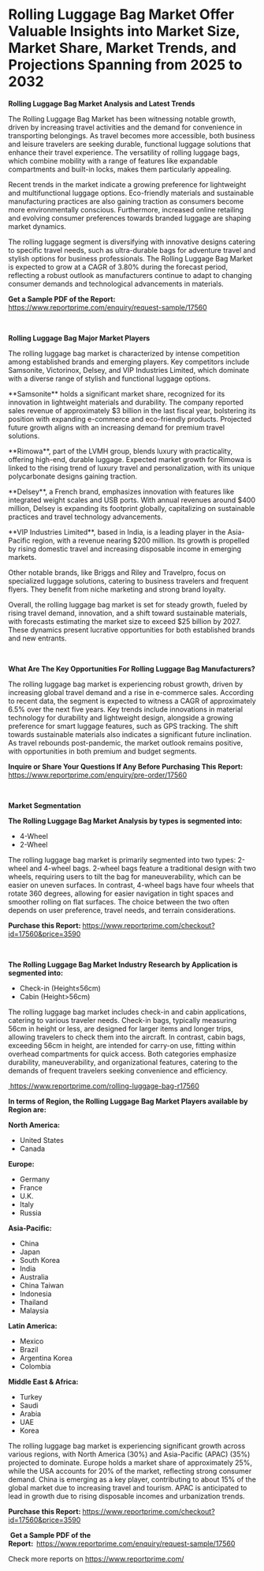 <p><h1>Rolling Luggage Bag Market Offer Valuable Insights into Market Size, Market Share, Market Trends, and Projections Spanning from 2025 to 2032</h1></p><p><strong>Rolling Luggage Bag Market Analysis and Latest Trends</strong></p>
<p><p>The Rolling Luggage Bag Market has been witnessing notable growth, driven by increasing travel activities and the demand for convenience in transporting belongings. As travel becomes more accessible, both business and leisure travelers are seeking durable, functional luggage solutions that enhance their travel experience. The versatility of rolling luggage bags, which combine mobility with a range of features like expandable compartments and built-in locks, makes them particularly appealing.</p><p>Recent trends in the market indicate a growing preference for lightweight and multifunctional luggage options. Eco-friendly materials and sustainable manufacturing practices are also gaining traction as consumers become more environmentally conscious. Furthermore, increased online retailing and evolving consumer preferences towards branded luggage are shaping market dynamics.</p><p>The rolling luggage segment is diversifying with innovative designs catering to specific travel needs, such as ultra-durable bags for adventure travel and stylish options for business professionals. The Rolling Luggage Bag Market is expected to grow at a CAGR of 3.80% during the forecast period, reflecting a robust outlook as manufacturers continue to adapt to changing consumer demands and technological advancements in materials.</p></p>
<p><strong>Get a Sample PDF of the Report:&nbsp;</strong> <a href="https://www.reportprime.com/enquiry/request-sample/17560?utm_campaign=3137&utm_medium=2&utm_source=Github&utm_content=ia&utm_term=18032025&utm_id=rolling-luggage-bag">https://www.reportprime.com/enquiry/request-sample/17560</a></p>
<p>&nbsp;</p>
<p><strong>Rolling Luggage Bag Major Market Players</strong></p>
<p><p>The rolling luggage bag market is characterized by intense competition among established brands and emerging players. Key competitors include Samsonite, Victorinox, Delsey, and VIP Industries Limited, which dominate with a diverse range of stylish and functional luggage options. </p><p>**Samsonite** holds a significant market share, recognized for its innovation in lightweight materials and durability. The company reported sales revenue of approximately $3 billion in the last fiscal year, bolstering its position with expanding e-commerce and eco-friendly products. Projected future growth aligns with an increasing demand for premium travel solutions.</p><p>**Rimowa**, part of the LVMH group, blends luxury with practicality, offering high-end, durable luggage. Expected market growth for Rimowa is linked to the rising trend of luxury travel and personalization, with its unique polycarbonate designs gaining traction. </p><p>**Delsey**, a French brand, emphasizes innovation with features like integrated weight scales and USB ports. With annual revenues around $400 million, Delsey is expanding its footprint globally, capitalizing on sustainable practices and travel technology advancements.</p><p>**VIP Industries Limited**, based in India, is a leading player in the Asia-Pacific region, with a revenue nearing $200 million. Its growth is propelled by rising domestic travel and increasing disposable income in emerging markets.</p><p>Other notable brands, like Briggs and Riley and Travelpro, focus on specialized luggage solutions, catering to business travelers and frequent flyers. They benefit from niche marketing and strong brand loyalty. </p><p>Overall, the rolling luggage bag market is set for steady growth, fueled by rising travel demand, innovation, and a shift toward sustainable materials, with forecasts estimating the market size to exceed $25 billion by 2027. These dynamics present lucrative opportunities for both established brands and new entrants.</p></p>
<p>&nbsp;</p>
<p><strong>What Are The Key Opportunities For Rolling Luggage Bag Manufacturers?</strong></p>
<p><p>The rolling luggage bag market is experiencing robust growth, driven by increasing global travel demand and a rise in e-commerce sales. According to recent data, the segment is expected to witness a CAGR of approximately 6.5% over the next five years. Key trends include innovations in material technology for durability and lightweight design, alongside a growing preference for smart luggage features, such as GPS tracking. The shift towards sustainable materials also indicates a significant future inclination. As travel rebounds post-pandemic, the market outlook remains positive, with opportunities in both premium and budget segments.</p></p>
<p><strong>Inquire or Share Your Questions If Any Before Purchasing This Report:</strong> <a href="https://www.reportprime.com/enquiry/pre-order/17560?utm_campaign=3137&utm_medium=2&utm_source=Github&utm_content=ia&utm_term=18032025&utm_id=rolling-luggage-bag">https://www.reportprime.com/enquiry/pre-order/17560</a></p>
<p>&nbsp;</p>
<p><strong>Market Segmentation</strong></p>
<p><strong>The Rolling Luggage Bag Market Analysis by types is segmented into:</strong></p>
<p><ul><li>4-Wheel</li><li>2-Wheel</li></ul></p>
<p><p>The rolling luggage bag market is primarily segmented into two types: 2-wheel and 4-wheel bags. 2-wheel bags feature a traditional design with two wheels, requiring users to tilt the bag for maneuverability, which can be easier on uneven surfaces. In contrast, 4-wheel bags have four wheels that rotate 360 degrees, allowing for easier navigation in tight spaces and smoother rolling on flat surfaces. The choice between the two often depends on user preference, travel needs, and terrain considerations.</p></p>
<p><strong>Purchase this Report:&nbsp;</strong><a href="https://www.reportprime.com/checkout?id=17560&price=3590&utm_campaign=3137&utm_medium=2&utm_source=Github&utm_content=ia&utm_term=18032025&utm_id=rolling-luggage-bag">https://www.reportprime.com/checkout?id=17560&price=3590</a></p>
<p>&nbsp;</p>
<p><strong>The Rolling Luggage Bag Market Industry Research by Application is segmented into:</strong></p>
<p><ul><li>Check-in (Height≤56cm)</li><li>Cabin (Height>56cm)</li></ul></p>
<p><p>The rolling luggage bag market includes check-in and cabin applications, catering to various traveler needs. Check-in bags, typically measuring 56cm in height or less, are designed for larger items and longer trips, allowing travelers to check them into the aircraft. In contrast, cabin bags, exceeding 56cm in height, are intended for carry-on use, fitting within overhead compartments for quick access. Both categories emphasize durability, maneuverability, and organizational features, catering to the demands of frequent travelers seeking convenience and efficiency.</p></p>
<p><a href="https://www.reportprime.com/rolling-luggage-bag-r17560?utm_campaign=3137&utm_medium=2&utm_source=Github&utm_content=ia&utm_term=18032025&utm_id=rolling-luggage-bag">&nbsp;https://www.reportprime.com/rolling-luggage-bag-r17560</a></p>
<p><strong>In terms of Region, the Rolling Luggage Bag Market Players available by Region are:</strong></p>
<p>
    <p> <strong> North America: </strong>
        <ul>
            <li>United States</li>
            <li>Canada</li>
        </ul>
        </p> 
    <p> <strong> Europe: </strong>
        <ul>
            <li>Germany</li>
            <li>France</li>
            <li>U.K.</li>
            <li>Italy</li>
            <li>Russia</li>
        </ul>
        </p> 
    <p> <strong> Asia-Pacific: </strong>
        <ul>
            <li>China</li>
            <li>Japan</li>
            <li>South Korea</li>
            <li>India</li>
            <li>Australia</li>
            <li>China Taiwan</li>
            <li>Indonesia</li>
            <li>Thailand</li>
            <li>Malaysia</li>
        </ul>
        </p> 
    <p> <strong> Latin America: </strong>
        <ul>
            <li>Mexico</li>
            <li>Brazil</li>
            <li>Argentina Korea</li>
            <li>Colombia</li>
        </ul>
        </p> 
    <p> <strong> Middle East & Africa: </strong>
        <ul>
            <li>Turkey</li>
            <li>Saudi</li>
            <li>Arabia</li>
            <li>UAE</li>
            <li>Korea</li>
        </ul>
    </p>
    </p>
<p><p>The rolling luggage bag market is experiencing significant growth across various regions, with North America (30%) and Asia-Pacific (APAC) (35%) projected to dominate. Europe holds a market share of approximately 25%, while the USA accounts for 20% of the market, reflecting strong consumer demand. China is emerging as a key player, contributing to about 15% of the global market due to increasing travel and tourism. APAC is anticipated to lead in growth due to rising disposable incomes and urbanization trends.</p></p>
<p><strong>Purchase this Report: </strong><a href="https://www.reportprime.com/checkout?id=17560&price=3590&utm_campaign=3137&utm_medium=2&utm_source=Github&utm_content=ia&utm_term=18032025&utm_id=rolling-luggage-bag">https://www.reportprime.com/checkout?id=17560&price=3590</a></p>
<p>&nbsp;<strong>Get a Sample PDF of the Report:&nbsp;&nbsp;</strong><a href="https://www.reportprime.com/enquiry/request-sample/17560?utm_campaign=3137&utm_medium=2&utm_source=Github&utm_content=ia&utm_term=18032025&utm_id=rolling-luggage-bag">https://www.reportprime.com/enquiry/request-sample/17560</a></p>
<p><strong></strong></p>
<p>Check more reports on <a href="https://www.reportprime.com/?utm_campaign=3137&utm_medium=2&utm_source=Github&utm_content=ia&utm_term=18032025&utm_id=rolling-luggage-bag">https://www.reportprime.com/</a></p>
